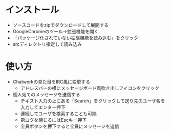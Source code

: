 インストール
====================
- ソースコードをzipでダウンロードして展開する
- GoogleChromeのツール→拡張機能を開く
- 「パッケージ化されていない拡張機能を読み込む」をクリック
- srcディレクトリ指定して読み込み

使い方
====================
- Chatworkの見た目をIRC風に変更する
  - アドレスバーの横にメッセージボード風吹き出しアイコンをクリック
- 個人宛てのメッセージを送信する
  - テキスト入力の上にある「Search」をクリックして送り先のユーザ名を入力してエンター押下
  - 連続してユーザを検索することも可能
  - 第ログを閉じるにはEscキー押下
  - 全員ボタンを押下すると全員にメッセージを送信


